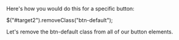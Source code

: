 Here's how you would do this for a specific button:

$("#target2").removeClass("btn-default");

Let's remove the btn-default class from all of our button elements.